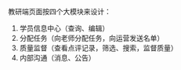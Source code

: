 
教研端页面按四个大模块来设计：

1. 学员信息中心（查询、编辑）
2. 分配任务（向老师分配任务，向运营发送名单）
3. 质量监督（查看点评记录，筛选、搜索，监督质量）
4. 内部沟通（消息、公告）
